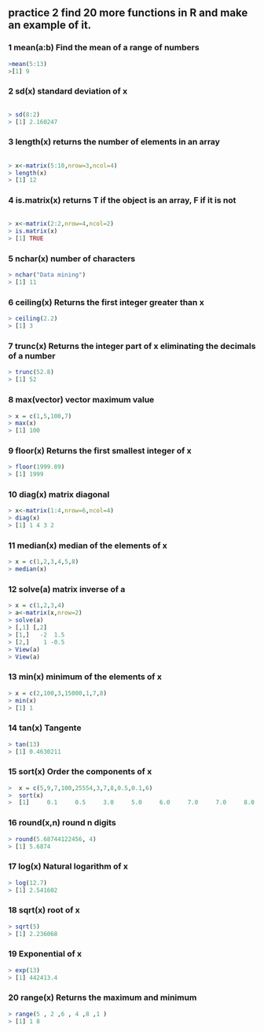 
## practice 2  find 20 more functions in R and make an example of it.

 ### 1 mean(a:b) Find the mean of a range of numbers
 
 ```r
>mean(5:13)
>[1] 9
```
 
 ### 2 sd(x) standard deviation of x
  ```r
  
  > sd(8:2)
  > [1] 2.160247 
 ```

 ### 3 length(x) returns the number of elements in an array
```r
  
> x<-matrix(5:10,nrow=3,ncol=4) 
> length(x)
> [1] 12
```

### 4 is.matrix(x) returns T if the object is an array, F if it is not
```r
   
> x<-matrix(2:2,nrow=4,ncol=2)  
> is.matrix(x)
> [1] TRUE
```
### 5 nchar(x) number of characters
```r  
> nchar("Data mining")
> [1] 11
```
### 6 ceiling(x) Returns the first integer greater than x 
```r     
> ceiling(2.2)
> [1] 3
```
### 7  trunc(x) Returns the integer part of x eliminating the decimals of a number
```r
> trunc(52.8)
> [1] 52
```
### 8 max(vector) vector maximum value
```r
> x = c(1,5,100,7)
> max(x)
> [1] 100    
```
### 9 floor(x) Returns the first smallest integer of x

```r
> floor(1999.89)
> [1] 1999
```
### 10 diag(x) matrix diagonal
```r
> x<-matrix(1:4,nrow=6,ncol=4)
> diag(x)
> [1] 1 4 3 2
```
### 11 median(x) median of the elements of x
```r
> x = c(1,2,3,4,5,8) 
> median(x)
```
### 12 solve(a) matrix inverse of a
```r
> x = c(1,2,3,4)
> a<-matrix(x,nrow=2)
> solve(a)
> [,1] [,2]
> [1,]   -2  1.5
> [2,]    1 -0.5
> View(a)
> View(a)
```

### 13 min(x) minimum of the elements of x
```r
> x = c(2,100,3,15000,1,7,8)
> min(x) 
> [1] 1
```

### 14 tan(x) Tangente
```r    
> tan(13) 
> [1] 0.4630211 
```

### 15 sort(x) Order the components of x
```r
>  x = c(5,9,7,100,25554,3,7,8,0.5,0.1,6)
>  sort(x)
>  [1]     0.1     0.5     3.0     5.0     6.0     7.0     7.0     8.0     9.0   100.0 25554.0
```
### 16 round(x,n) round n digits
```r
> round(5.68744122456, 4)
> [1] 5.6874
```
### 17 log(x) Natural logarithm of x
```r    
> log(12.7) 
> [1] 2.541602
```
### 18 sqrt(x) root of x
```r
> sqrt(5)
> [1] 2.236068
```
### 19 Exponential of x
```r
> exp(13)
> [1] 442413.4
```
### 20 range(x) Returns the maximum and minimum
```r   
> range(5 , 2 ,6 , 4 ,8 ,1 )
> [1] 1 8
```
